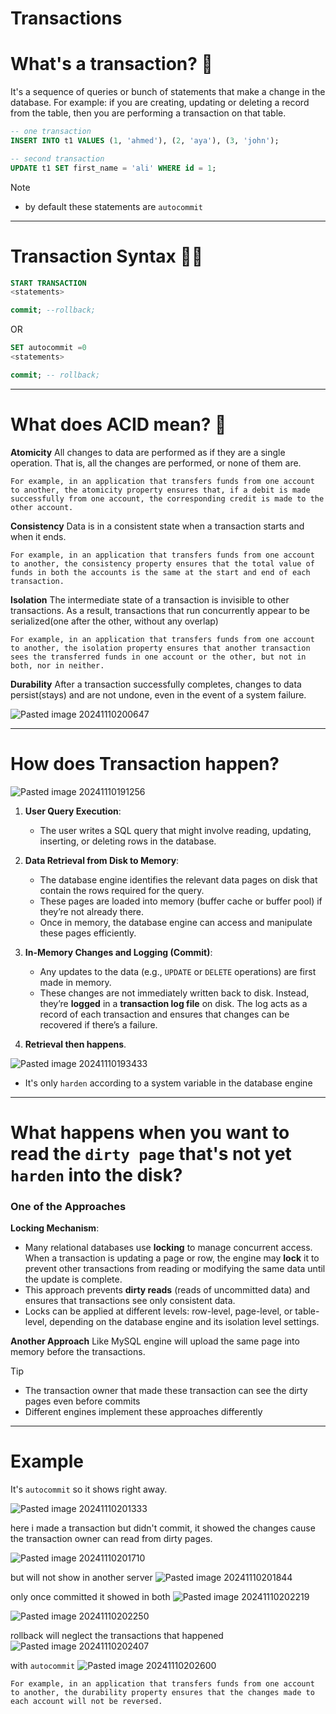 # Transactions
# What's a transaction? 🔄
It's a sequence of queries or bunch of statements that make a change in the database.
For example:
if you are creating, updating or deleting a record from the table, then you are performing a transaction on that table.
```sql
-- one transaction 
INSERT INTO t1 VALUES (1, 'ahmed'), (2, 'aya'), (3, 'john');

-- second transaction
UPDATE t1 SET first_name = 'ali' WHERE id = 1;
```
>[!Note]
>- by default these statements are `autocommit`

______________
# Transaction Syntax ✍🏻
```sql
START TRANSACTION
<statements>

commit; --rollback;
```
OR
```sql
SET autocommit =0
<statements>

commit; -- rollback;
```
____________

# What does ACID mean? 🎍
**Atomicity**
	All changes to data are performed as if they are a single operation. That is, all the changes are performed, or none of them are.

	For example, in an application that transfers funds from one account to another, the atomicity property ensures that, if a debit is made successfully from one account, the corresponding credit is made to the other account.

**Consistency**
	Data is in a consistent state when a transaction starts and when it ends.
	
	For example, in an application that transfers funds from one account to another, the consistency property ensures that the total value of funds in both the accounts is the same at the start and end of each transaction.

**Isolation**
	The intermediate state of a transaction is invisible to other transactions. As a result, transactions that run concurrently appear to be serialized(one after the other, without any overlap)
	
	For example, in an application that transfers funds from one account to another, the isolation property ensures that another transaction sees the transferred funds in one account or the other, but not in both, nor in neither.

**Durability**
	After a transaction successfully completes, changes to data persist(stays) and are not undone, even in the event of a system failure.



![Pasted image 20241110200647](https://github.com/user-attachments/assets/fd807474-f77b-4625-a1da-fc43dc168d8c)



___________

# How does Transaction happen?


![Pasted image 20241110191256](https://github.com/user-attachments/assets/fdac7a76-28df-433e-85d7-0d60717fe7ab)


1. **User Query Execution**: 
    - The user writes a SQL query that might involve reading, updating, inserting, or deleting rows in the database.
    
2. **Data Retrieval from Disk to Memory**:
    - The database engine identifies the relevant data pages on disk that contain the rows required for the query.
    - These pages are loaded into memory (buffer cache or buffer pool) if they’re not already there.
    - Once in memory, the database engine can access and manipulate these pages efficiently.
3. **In-Memory Changes and Logging (Commit)**:
    - Any updates to the data (e.g., `UPDATE` or `DELETE` operations) are first made in memory.
    - These changes are not immediately written back to disk. Instead, they’re **logged** in a **transaction log file** on disk. The log acts as a record of each transaction and ensures that changes can be recovered if there’s a failure.
4. **Retrieval then happens**.


![Pasted image 20241110193433](https://github.com/user-attachments/assets/e54dbaab-4ce5-4cd2-aaae-fa8140d0a776)


- It's only `harden` according to a system variable in the database engine
_______________
# What happens when you want to read the `dirty page` that's not yet `harden` into the disk?
### One of the Approaches
**Locking Mechanism**:
- Many relational databases use **locking** to manage concurrent access. When a transaction is updating a page or row, the engine may **lock** it to prevent other transactions from reading or modifying the same data until the update is complete.
- This approach prevents **dirty reads** (reads of uncommitted data) and ensures that transactions see only consistent data.
- Locks can be applied at different levels: row-level, page-level, or table-level, depending on the database engine and its isolation level settings.

**Another Approach**
Like MySQL engine will upload the same page into memory before the transactions.

>[!TIP]
>- The transaction owner that made these transaction can see the dirty pages even before commits
>- Different engines implement these approaches differently

________________
# Example
It's `autocommit` so it shows right away.


![Pasted image 20241110201333](https://github.com/user-attachments/assets/23faa750-4323-4091-aaa7-121b7eeb86c4)

here i made a transaction but didn't commit, it showed the changes cause the transaction owner can read from dirty pages.

![Pasted image 20241110201710](https://github.com/user-attachments/assets/63338ef3-d55e-418d-9566-36b833a1cd10)

but will not show in another server
![Pasted image 20241110201844](https://github.com/user-attachments/assets/6708d495-0ff9-40ef-b512-8c3ff3f8b994)

only once committed it showed in both
![Pasted image 20241110202219](https://github.com/user-attachments/assets/a8773af9-6515-4f38-b7a0-e8e29acf049d)



![Pasted image 20241110202250](https://github.com/user-attachments/assets/652f0cb6-b046-4aec-8e92-a1ff9ddefef5)

rollback will neglect the transactions that happened
![Pasted image 20241110202407](https://github.com/user-attachments/assets/2cf819ae-b59b-4594-9350-6555ac655855)

with `autocommit`
![Pasted image 20241110202600](https://github.com/user-attachments/assets/04bb939d-94a7-449c-b227-529b38df8c54)






 
	For example, in an application that transfers funds from one account to another, the durability property ensures that the changes made to each account will not be reversed.
